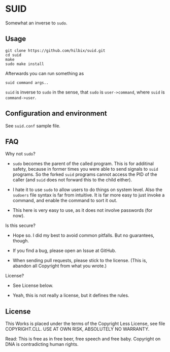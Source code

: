 # SUID

Somewhat an inverse to `sudo`.


## Usage

    git clone https://github.com/hilbix/suid.git
    cd suid
    make
    sudo make install

Afterwards you can run something as

    suid command args..

`suid` is inverse to `sudo` in the sense, that `sudo` is `user->command`, where `suid` is `command->user`.


## Configuration and environment

See `suid.conf` sample file.


## FAQ

Why not `sudo`?

- `sudo` becomes the parent of the called program.  This is for additinal safety, because in former times you were able to send signals to `suid` programs.  So the forked `suid` programs cannot access the PID of the caller (and `suid` does not forward this to the child either).

- I hate it to use `sudo` to allow users to do things on system level.  Also the `sudoers` file syntax is far from intuitive.  It is far more easy to just invoke a command, and enable the command to sort it out.

- This here is very easy to use, as it does not involve passwords (for now).


Is this secure?

- Hope so.  I did my best to avoid common pitfalls.  But no guarantees, though.

- If you find a bug, please open an Issue at GitHub.

- When sending pull requests, please stick to the license.  (This is, abandon all Copyright from what you wrote.)


License?

- See License below.

- Yeah, this is not really a license, but it defines the rules.


## License

This Works is placed under the terms of the Copyright Less License,
see file COPYRIGHT.CLL.  USE AT OWN RISK, ABSOLUTELY NO WARRANTY.

Read: This is free as in free beer, free speech and free baby.
Copyright on DNA is contradicting human rights.

